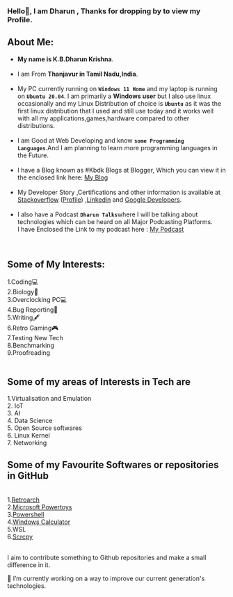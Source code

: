 ### Hello👋, I am Dharun , Thanks for dropping by to view my Profile. <br>
<!--
**kbdharun/kbdharun** is a ✨ _special_ ✨ repository because its `README.md` (this file) appears on your GitHub profile.
Here are some ideas to get you started:

- 🔭 I’m currently working on ...
- 🌱 I’m currently learning ...
- 👯 I’m looking to collaborate on ...
- 🤔 I’m looking for help with ...
- 💬 Ask me about ...
- 📫 How to reach me: ...
- 😄 Pronouns: ...
- ⚡ Fun fact: ...
-->

<h2><b>About Me:</b></h2>
<ul>
  <li><b>My name is K.B.Dharun Krishna</b>. </li><br>

<li>I am From <b>Thanjavur in Tamil Nadu,India</b>.</li><br>

  <li>My PC currently running on <b><code>Windows 11 Home</code></b> and my laptop is running on <b><code>Ubuntu 20.04</code></b>. I am primarily a <b>Windows user</b> but I also use linux occasionally and my Linux Distribution of choice is <b><code>Ubuntu</code></b> as it was the first linux distribution that I used and still use today and it works well with all my applications,games,hardware compared to other distributions. </li><br>

<li>I am Good at Web Developing and know <b><code>some Programming Languages</code></b>.And I am planning to learn more programming languages in the Future.</li><br>
  
<li>I have a Blog known as #Kbdk Blogs at Blogger, Which you can view it in the enclosed link here:  <a href="https://kbdkblogs.blogspot.com">My Blog</a></li><br>
  
<li> My Developer Story ,Certifications and other information is available at <a href="https://stackoverflow.com/story/kbdharun">Stackoverflow</a> (<a href="https://stackoverflow.com/users/15733296/k-b-dharun-krishna">Profile</a>) ,<a href="https://www.linkedin.com/in/kbdk/">Linkedin</a> and <a href="https://g.dev/kbdharun">Google Developers</a>.</li><br>

<li>I also have a Podcast <code><b>Dharun Talks</b></code>where I will be talking about technologies which can be heard on all Major Podcasting Platforms.<br> I have Enclosed the Link to my podcast here : <a href="https://anchor.fm/kbdharun-krishna">My Podcast</a></li>
</ul>
<br>
<h2>Some of My Interests:</h2>
1.Coding💻<br>
2.Biology🦠<br>
3.Overclocking PC💻<br>
4.Bug Reporting🐛<br>
5.Writing🖋️<br>
6.Retro Gaming🎮<br>
7.Testing New Tech<br>
8.Benchmarking<br>
9.Proofreading<br>
<br>
<h2>Some of my areas of Interests in Tech are</h2>
1.Virtualisation and Emulation<br>
2. IoT<br>
3. AI<br>
4. Data Science<br>
5. Open Source softwares<br>
6. Linux Kernel<br>
7. Networking <br>
<h2>Some of my Favourite Softwares or repositories in GitHub</h2><br>
1.<a href="https://github.com/libretro/RetroArch">Retroarch</a><br>
2.<a href="https://github.com/microsoft/PowerToys">Microsoft Powertoys</a><br>
3.<a href="https://github.com/PowerShell/PowerShell">Powershell</a><br>
4.<a href="https://github.com/microsoft/calculator">Windows Calculator</a><br>
5.WSL<br>
6.<a href="https://github.com/Genymobile/scrcpy">Scrcpy</a><br><br>

I aim to contribute something to Github repositories and make a small difference in it. 

🔭 I’m currently working on a way to improve our current generation's technologies.
